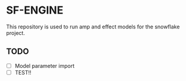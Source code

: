 # SF-ENGINE
This repository is used to run amp and effect models for the snowflake project.

## TODO
- [ ] Model parameter import
- [ ] TEST!!
